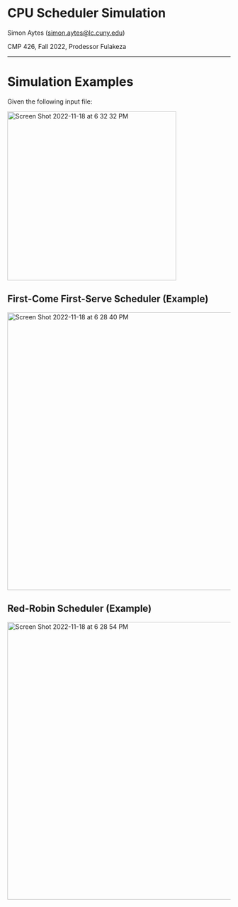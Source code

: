 # CPU Scheduler Simulation

Simon Aytes (simon.aytes@lc.cuny.edu)

CMP 426, Fall 2022, Prodessor Fulakeza

----

# Simulation Examples

Given the following input file:

<img width="381" alt="Screen Shot 2022-11-18 at 6 32 32 PM" src="https://user-images.githubusercontent.com/44680601/202820242-93a2a018-35c1-4bf5-8249-c1a88bb9c100.png">

## First-Come First-Serve Scheduler (Example)
<img width="626" alt="Screen Shot 2022-11-18 at 6 28 40 PM" src="https://user-images.githubusercontent.com/44680601/202820104-641b9dbc-dfe5-4385-804b-d171a27c2b87.png">

## Red-Robin Scheduler (Example)

<img width="626" alt="Screen Shot 2022-11-18 at 6 28 54 PM" src="https://user-images.githubusercontent.com/44680601/202820114-f145cd4a-c80d-4827-9ea0-ff840fc54092.png">

